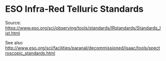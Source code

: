 # ESO Infra-Red Telluric Standards

Source: https://www.eso.org/sci/observing/tools/standards/IRstandards/Standards_list.html

See also http://www.eso.org/sci/facilities/paranal/decommissioned/isaac/tools/spectroscopic_standards.html
